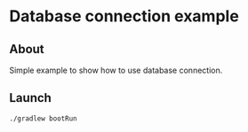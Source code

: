 # Database connection example

## About

Simple example to show how to use database connection.

## Launch

```
./gradlew bootRun
```
